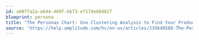 ```yaml
---
id: a9077a2a-e644-469f-bb73-ef17de80d627
blueprint: persona
title: "The Personas Chart: Use Clustering Analysis to Find Your Product's User Personas"
source: 'https://help.amplitude.com/hc/en-us/articles/235648588-The-Personas-chart-Use-clustering-analysis-to-find-your-product-s-user-personas'
---
```

